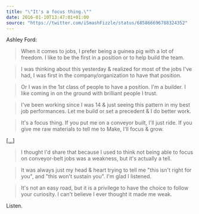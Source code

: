 ```yaml
---
title: "\"It's a focus thing.\""
date: 2016-01-10T13:47:01+01:00
source: "https://twitter.com/iSmashFizzle/status/685866696788324352"
---
```


Ashley Ford:

> When it comes to jobs, I prefer being a guinea pig with a lot of freedom. I like to be the first in a position or to help build the team.

> I was thinking about this yesterday & realized for most of the jobs I've had, I was first in the company/organization to have that position.

> Or I was in the 1st class of people to have a position. I'm a builder. I like coming in on the ground with brilliant people I trust.

> I've been working since I was 14 & just seeing this pattern in my best job performances. Let me build or set a precedent & I do better work.

> It's a focus thing. If you put me on a conveyor built, I'll just ride. If you give me raw materials to tell me to Make, I'll focus & grow.

[[...]](https://twitter.com/iSmashFizzle/status/685867667010502661)

> I thought I'd share that because I used to think not being able to focus on conveyor-belt jobs was a weakness, but it's actually a tell.

> It was always just my head & heart trying to tell me "this isn't right for you", and "this won't sustain you". I'm glad I listened.

> It's not an easy road, but it is a privilege to have the choice to follow your curiosity. I can't believe I ever thought it made me weak.

Listen.
